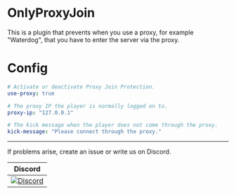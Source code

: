 # OnlyProxyJoin

This is a plugin that prevents when you use a proxy, for example "Waterdog", that you have to enter the server via the proxy.

# Config
```yaml
# Activate or deactivate Proxy Join Protection.
use-proxy: true

# The proxy IP the player is normally logged on to.
proxy-ip: "127.0.0.1"

# The kick message when the player does not come through the proxy.
kick-message: "Please connect through the proxy."
```

----------------

If problems arise, create an issue or write us on Discord.

| Discord |
| :---: |
[![Discord](https://img.shields.io/discord/427472879072968714.svg?style=flat-square&label=discord&colorB=7289da)](https://discord.gg/Ce2aY25) |